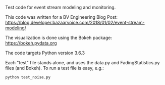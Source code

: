 
Test code for event stream modeling and monitoring.

This code was written for a BV Engineering Blog Post:  https://blog.developer.bazaarvoice.com/2018/01/02/event-stream-modeling/

The visualization is done using the Bokeh package:  https://bokeh.pydata.org

The code targets Python version 3.6.3

Each "test" file stands alone, and uses the data.py and FadingStatistics.py files (and Bokeh).  To run a test file is easy, e.g.:

```python
python test_noise.py
```

